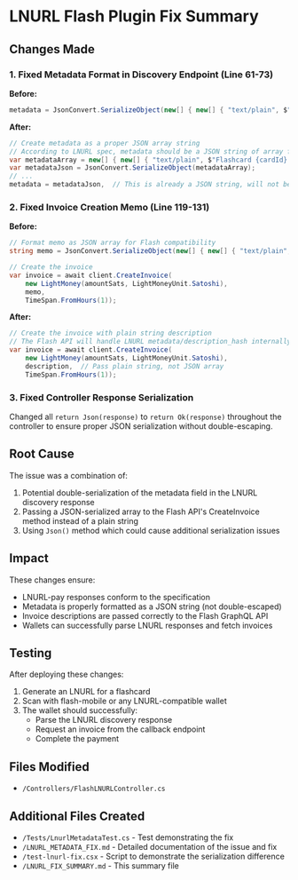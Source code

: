 # LNURL Flash Plugin Fix Summary

## Changes Made

### 1. Fixed Metadata Format in Discovery Endpoint (Line 61-73)
**Before:**
```csharp
metadata = JsonConvert.SerializeObject(new[] { new[] { "text/plain", $"Flashcard {cardId} top-up" } }),
```

**After:**
```csharp
// Create metadata as a proper JSON array string
// According to LNURL spec, metadata should be a JSON string of array format: [["text/plain", "description"]]
var metadataArray = new[] { new[] { "text/plain", $"Flashcard {cardId} top-up" } };
var metadataJson = JsonConvert.SerializeObject(metadataArray);
// ...
metadata = metadataJson,  // This is already a JSON string, will not be double-serialized
```

### 2. Fixed Invoice Creation Memo (Line 119-131)
**Before:**
```csharp
// Format memo as JSON array for Flash compatibility
string memo = JsonConvert.SerializeObject(new[] { new[] { "text/plain", description } });

// Create the invoice
var invoice = await client.CreateInvoice(
    new LightMoney(amountSats, LightMoneyUnit.Satoshi),
    memo,
    TimeSpan.FromHours(1));
```

**After:**
```csharp
// Create the invoice with plain string description
// The Flash API will handle LNURL metadata/description_hash internally
var invoice = await client.CreateInvoice(
    new LightMoney(amountSats, LightMoneyUnit.Satoshi),
    description,  // Pass plain string, not JSON array
    TimeSpan.FromHours(1));
```

### 3. Fixed Controller Response Serialization
Changed all `return Json(response)` to `return Ok(response)` throughout the controller to ensure proper JSON serialization without double-escaping.

## Root Cause
The issue was a combination of:
1. Potential double-serialization of the metadata field in the LNURL discovery response
2. Passing a JSON-serialized array to the Flash API's CreateInvoice method instead of a plain string
3. Using `Json()` method which could cause additional serialization issues

## Impact
These changes ensure:
- LNURL-pay responses conform to the specification
- Metadata is properly formatted as a JSON string (not double-escaped)
- Invoice descriptions are passed correctly to the Flash GraphQL API
- Wallets can successfully parse LNURL responses and fetch invoices

## Testing
After deploying these changes:
1. Generate an LNURL for a flashcard
2. Scan with flash-mobile or any LNURL-compatible wallet
3. The wallet should successfully:
   - Parse the LNURL discovery response
   - Request an invoice from the callback endpoint
   - Complete the payment

## Files Modified
- `/Controllers/FlashLNURLController.cs`

## Additional Files Created
- `/Tests/LnurlMetadataTest.cs` - Test demonstrating the fix
- `/LNURL_METADATA_FIX.md` - Detailed documentation of the issue and fix
- `/test-lnurl-fix.csx` - Script to demonstrate the serialization difference
- `/LNURL_FIX_SUMMARY.md` - This summary file